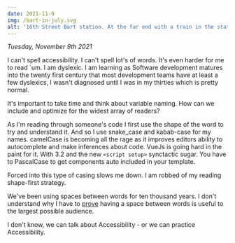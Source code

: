 ```yaml
---
date: 2021-11-9
img: /bart-in-july.svg
alt: '16th Street Bart station. At the far end with a train in the station'
---
```


*Tuesday, November 9th 2021*

I can't spell accessibility. I can't spell lot's of words. It's even harder for me to read `um. I am dyslexic. I am learning as Software development matures into the twenty first century that most development teams have at least a few dyslexics, I wasn't diagnosed until I was in my thirties which is pretty normal.

It's important to take time and think about variable naming. How can we include and optimize for the widest array of readers?

As I'm reading through someone's code I first use the shape of the word to try and understand it. And so I use snake_case and kabab-case for my names. camelCase is becoming all the rage as it improves editors ability to autocomplete and make inferences about code. VueJs is going hard in the paint for it. With 3.2 and the new `<script setup>` synctactic sugar. You have to PascalCase to get components auto included in your template.

Forced into this type of casing slows me down. I am robbed of my reading shape-first strategy.

We've been using spaces between words for ten thousand years. I don't understand why I have to [prove](https://v3.vuejs.org/style-guide/#self-closing-components-strongly-recommended) having a space between words is useful to the largest possible audience.

I don't know, we can talk about Accessibility - or we can practice Accessibility.
